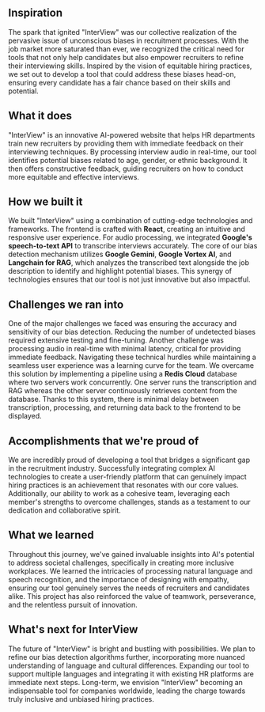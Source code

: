 ## Inspiration
The spark that ignited "InterView" was our collective realization of the pervasive issue of unconscious biases in recruitment processes. With the job market more saturated than ever, we recognized the critical need for tools that not only help candidates but also empower recruiters to refine their interviewing skills. Inspired by the vision of equitable hiring practices, we set out to develop a tool that could address these biases head-on, ensuring every candidate has a fair chance based on their skills and potential.
## What it does
"InterView" is an innovative AI-powered website that helps HR departments train new recruiters by providing them with immediate feedback on their interviewing techniques. By processing interview audio in real-time, our tool identifies potential biases related to age, gender, or ethnic background. It then offers constructive feedback, guiding recruiters on how to conduct more equitable and effective interviews. 
## How we built it
We built "InterView" using a combination of cutting-edge technologies and frameworks. The frontend is crafted with **React**, creating an intuitive and responsive user experience. For audio processing, we integrated **Google's speech-to-text API** to transcribe interviews accurately. The core of our bias detection mechanism utilizes **Google Gemini**, **Google Vortex AI**, and **Langchain for RAG**, which analyzes the transcribed text alongside the job description to identify and highlight potential biases. This synergy of technologies ensures that our tool is not just innovative but also impactful.
## Challenges we ran into
One of the major challenges we faced was ensuring the accuracy and sensitivity of our bias detection. Reducing the number of undetected biases required extensive testing and fine-tuning. Another challenge was processing audio in real-time with minimal latency, critical for providing immediate feedback. Navigating these technical hurdles while maintaining a seamless user experience was a learning curve for the team. We overcame this solution by implementing a pipeline using a **Redis Cloud** database where two servers work concurrently. One server runs the transcription and RAG whereas the other server continuously retrieves content from the database. Thanks to this system, there is minimal delay between transcription, processing, and returning data back to the frontend to be displayed.
## Accomplishments that we're proud of
We are incredibly proud of developing a tool that bridges a significant gap in the recruitment industry. Successfully integrating complex AI technologies to create a user-friendly platform that can genuinely impact hiring practices is an achievement that resonates with our core values. Additionally, our ability to work as a cohesive team, leveraging each member's strengths to overcome challenges, stands as a testament to our dedication and collaborative spirit.
## What we learned
Throughout this journey, we've gained invaluable insights into AI's potential to address societal challenges, specifically in creating more inclusive workplaces. We learned the intricacies of processing natural language and speech recognition, and the importance of designing with empathy, ensuring our tool genuinely serves the needs of recruiters and candidates alike. This project has also reinforced the value of teamwork, perseverance, and the relentless pursuit of innovation.
## What's next for InterView
The future of "InterView" is bright and bustling with possibilities. We plan to refine our bias detection algorithms further, incorporating more nuanced understanding of language and cultural differences. Expanding our tool to support multiple languages and integrating it with existing HR platforms are immediate next steps. Long-term, we envision "InterView" becoming an indispensable tool for companies worldwide, leading the charge towards truly inclusive and unbiased hiring practices.
 
